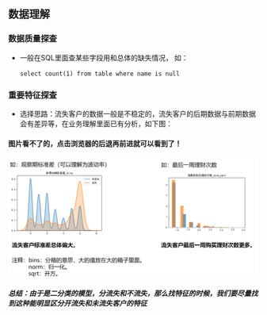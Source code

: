 ## 数据理解

### 数据质量探查

- 一般在SQL里面查某些字段用和总体的缺失情况， 如：

  ~~~
  select count(1) from table where name is null
  ~~~

  

### 重要特征探查

- 选择思路：流失客户的数据一般是不稳定的，流失客户的后期数据与前期数据会有差异等，在业务理解里面已有分析，如下图：
#### 图片看不了的，点击浏览器的后退再前进就可以看到了！

<p>
<a target="_blank" rel="noopener noreferrer" href="/doc/assets/1576639374150.png"><img src="/doc/assets/1576639374150.png" alt="png" style="max-width:100%;"></a>
</p>

<h5> 总结：由于是二分类的模型，分流失和不流失，那么找特征的时候，我们要尽量找到这种能明显区分开流失和未流失客户的特征
